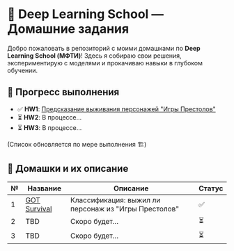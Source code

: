 # 🧠 Deep Learning School — Домашние задания  

Добро пожаловать в репозиторий с моими домашками по **Deep Learning School (МФТИ)**! Здесь я собираю свои решения, экспериментирую с моделями и прокачиваю навыки в глубоком обучении.  

## 📌 Прогресс выполнения  

- ✅ **HW1**: [Предсказание выживания персонажей "Игры Престолов"](homeworks/hw1_got_survival)  
- ⏳ **HW2**: В процессе...  
- ⏳ **HW3**: В процессе...  

(Список обновляется по мере выполнения 🏗️)  

## 🚀 Домашки и их описание  

| №  | Название | Описание | Статус |
|----|---------|----------|--------|
| 1  | [GOT Survival](homeworks/hw1_got_survival) | Классификация: выжил ли персонаж из "Игры Престолов" | ✅ |
| 2  | TBD | Скоро будет... | ⏳ |
| 3  | TBD | Скоро будет... | ⏳ |
